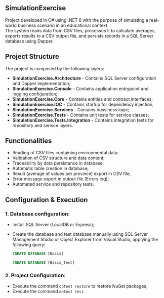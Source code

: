 ## SimulationExercise
Project developed in C# using .NET 8 with the purpose of simulating a real-world business scenario in an educational context.  
The system reads data from CSV files, processes it to calculate averages, exports results to a CSV output file, and persists records in a SQL Server database using Dapper.

## Project Structure
The project is composed by the following layers:
 - **SimulationExercise.Architecture** - Contains SQL Server configuration and Dapper implementation;
 - **SimulationExercise.Console** - Contains application entrypoint and logging configuration;
 - **SimulationExercise.Core** - Contains entities and contract interfaces;
 - **SimulationExercise.IOC** - Contains startup for dependency injection;
 - **SimulationExercise.Services** - Contains bussiness logic;
 - **SimulationExercise.Tests** - Contains unit tests for service classes;
 - **SimulationExercise.Tests.Integration** - Contains integration tests for repository and service layers.

## Functionalities
 - Reading of CSV files containing environmental data;
 - Validation of CSV structure and data content;
 - Traceability by data persistance in database;
 - Automatic table creation in database;
 - Result (average of values per province) export in CSV file;
 - Error message export in output file (Errors.log);
 - Automated service and repository tests.

## Configuration & Execution
### 1. Database configuration:
  - Install SQL Server (LocalDB or Express);
  - Create the database and test database manually using SQL Server Management Studio or Object Explorer from Visual Studio, applying the following query:

	```sql
	CREATE DATABASE [Basis]
	
	CREATE DATABASE [Basis_Test]
	```
### 2. Project Configuration:
  - Execute the command `dotnet restore` to restore NuGet packages;
  - Execute the command `dotnet test`.
